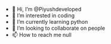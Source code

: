 - 👋 Hi, I’m @Piyushdeveloped
- 👀 I’m interested in coding
- 🌱 I’m currently learning python
- 💞️ I’m looking to collaborate on people
- 📫 How to reach me null

<!---
Piyushdeveloped/Piyushdeveloped is a ✨ special ✨ repository because its `README.md` (this file) appears on your GitHub profile.
You can click the Preview link to take a look at your changes.
--->
